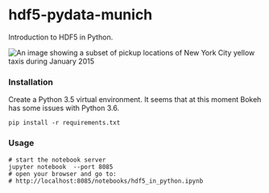 # hdf5-pydata-munich

Introduction to HDF5 in Python.

![An image showing a subset of pickup locations of New York City yellow taxis during January 2015](https://github.com/jackdbd/hdf5-pydata-munich/blob/master/img/nyc-yellow-taxis-pickups.png "A subset of pickup locations of New York City yellow taxis during January 2015")


### Installation

Create a Python 3.5 virtual environment. It seems that at this moment Bokeh has some issues with Python 3.6.

```shell
pip install -r requirements.txt
```


### Usage

```shell
# start the notebook server
jupyter notebook  --port 8085
# open your browser and go to:
# http://localhost:8085/notebooks/hdf5_in_python.ipynb
```